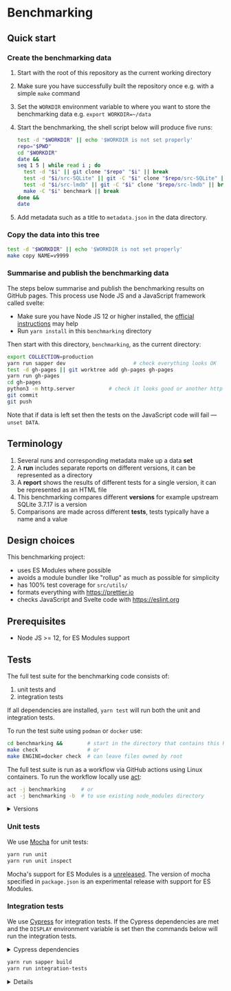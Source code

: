 # Benchmarking

## Quick start

### Create the benchmarking data

1. Start with the root of this repository as the current working directory
2. Make sure you have successfully built the repository once e.g. with a simple
   `make` command
3. Set the `WORKDIR` environment variable to where you want to store the
   benchmarking data e.g. `export WORKDIR=~/data`
4. Start the benchmarking, the shell script below will produce five runs:

   ```sh
   test -d "$WORKDIR" || echo '$WORKDIR is not set properly'
   repo="$PWD"
   cd "$WORKDIR"
   date &&
   seq 1 5 | while read i ; do
     test -d "$i" || git clone "$repo" "$i" || break
     test -d "$i/src-SQLite" || git -C "$i" clone "$repo/src-SQLite" || break
     test -d "$i/src-lmdb" || git -C "$i" clone "$repo/src-lmdb" || break
     make -C "$i" benchmark || break
   done &&
   date
   ```

5. Add metadata such as a title to `metadata.json` in the data directory.

### Copy the data into this tree

```sh
test -d "$WORKDIR" || echo '$WORKDIR is not set properly'
make copy NAME=v9999
```

### Summarise and publish the benchmarking data

The steps below summarise and publish the benchmarking results on GitHub pages.
This process use Node JS and a JavaScript framework called svelte:

- Make sure you have Node JS 12 or higher installed, the [official instructions]
  may help
- Run `yarn install` in this `benchmarking` directory

Then start with this directory, `benchmarking`, as the current directory:

```sh
export COLLECTION=production
yarn run sapper dev                      # check everything looks OK
test -d gh-pages || git worktree add gh-pages gh-pages
yarn run gh-pages
cd gh-pages
python3 -m http.server           # check it looks good or another http server
git commit
git push
```

Note that if data is left set then the tests on the JavaScript code will fail —
`unset DATA`.

[official instructions]: https://nodejs.org/en/download/package-manager

## Terminology

1. Several runs and corresponding metadata make up a data **set**
2. A **run** includes separate reports on different versions, it can be
   represented as a directory
3. A **report** shows the results of different tests for a single version, it
   can be represented as an HTML file
4. This benchmarking compares different **versions** for example upstream SQLite
   3.7.17 is a version
5. Comparisons are made across different **tests**, tests typically have a name
   and a value

## Design choices

This benchmarking project:

- uses ES Modules where possible
- avoids a module bundler like "rollup" as much as possible for simplicity
- has 100% test coverage for `src/utils/`
- formats everything with https://prettier.io
- checks JavaScript and Svelte code with https://eslint.org

## Prerequisites

- Node JS >= 12, for ES Modules support

## Tests

The full test suite for the benchmarking code consists of:

1. unit tests and
2. integration tests

If all dependencies are installed, `yarn test` will run both the unit and
integration tests.

To run the test suite using `podman` or `docker` use:

```sh
cd benchmarking &&        # start in the directory that contains this README
make check                # or
make ENGINE=docker check  # can leave files owned by root
```

The full test suite is run as a workflow via GitHub actions using Linux
containers. To run the workflow locally use
[act](https://github.com/nektos/act/):

```sh
act -j benchmarking     # or
act -j benchmarking -b  # to use existing node_modules directory
```

<details>

<summary>Versions</summary>

These instructions were most recently tested with:

```sh
$ node --version
v12.15.0
$ yarn --version
1.22.4
$ act --version
act version 0.2.3
$ podman --version
podman version 1.6.1
```

</details>

### Unit tests

We use [Mocha](https://mochajs.org) for unit tests:

```sh
yarn run unit
yarn run unit inspect
```

Mocha's support for ES Modules is a
[unreleased](https://github.com/mochajs/mocha/pull/4038). The version of mocha
specified in `package.json` is an experimental release with support for ES
Modules.

### Integration tests

We use [Cypress](https://cypress.io) for integration tests. If the Cypress
dependencies are met and the `DISPLAY` environment variable is set then the
commands below will run the integration tests.

<details>

<summary>Cypress dependencies</summary>

The following three steps set up the dependencies on Fedora 31.

1. First install Node and the other operating system dependencies:

   ```sh
   sudo dnf upgrade --assumeyes &&
   sudo dnf install --assumeyes \
     nodejs gtk3 alsa-lib nss libXScrnSaver libcanberra-gtk3
   ```

2. Second install the yarn 1.x JavaScript package manager following [the
   official instructions].

3. Install the JavaScript dependencies:

   ```sh
   yarn install --frozen-lockfile
   ```

</details>

```sh
yarn run sapper build
yarn run integration-tests
```

<details>

Behind the scenes that `integration-tests` script uses
[start-server-and-test](https://www.npmjs.com/package/start-server-and-test) to
run a server and the tests. To perform these steps separately and run the tests
against the development server run the two commands below in separate terminals:

```sh
yarn run sapper dev
yarn run cypress run
```

To debug integration tests try:

```sh
yarn run cypress open
```

</details>

[the official instructions]:
  https://classic.yarnpkg.com/en/docs/install/#centos-stable
